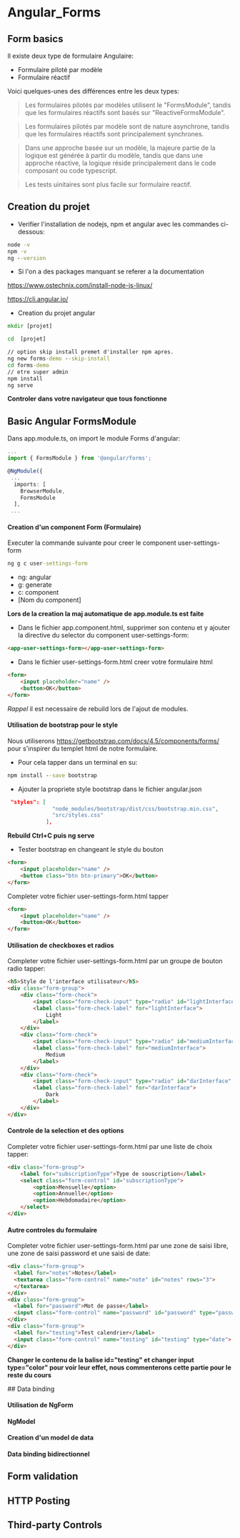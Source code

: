 # Angular_Forms

## Form basics

Il existe deux type de formulaire Angulaire:

* Formulaire piloté par modèle
* Formulaire réactif

Voici quelques-unes des différences entre les deux types:

> Les formulaires pilotés par modèles utilisent le "FormsModule", tandis que les formulaires réactifs sont basés sur "ReactiveFormsModule".

> Les formulaires pilotés par modèle sont de nature asynchrone, tandis que les formulaires réactifs sont principalement synchrones.

> Dans une approche basée sur un modèle, la majeure partie de la logique est générée à partir du modèle, tandis que dans une approche réactive, la logique réside principalement dans le code composant ou code typescript.

> Les tests uinitaires sont plus facile sur formulaire reactif.

## Creation du projet

* Verifier l'installation de nodejs, npm et angular avec les commandes ci-dessous:

```cmd
node -v
npm -v
ng --version
```

* Si l'on a des packages manquant se referer a la documentation

https://www.ostechnix.com/install-node-js-linux/

https://cli.angular.io/

* Creation du projet angular

```cmd
mkdir [projet]
```


```cmd
cd  [projet]
```

```cmd
// option skip install premet d'installer npm apres.
ng new forms-demo --skip-install
cd forms-demo
// etre super admin
npm install
ng serve
```

**Controler dans votre navigateur que tous fonctionne**

## Basic Angular FormsModule

Dans app.module.ts, on import le module Forms d'angular:

```ts
...
import { FormsModule } from '@angular/forms';

@NgModule({
 ...
  imports: [
    BrowserModule,
    FormsModule
  ],
 ...
```

#### Creation d'un component Form (Formulaire)

Executer la commande suivante pour creer le component user-settings-form 

```cmd
ng g c user-settings-form
```

* ng: angular
* g: generate
* c: component
* [Nom du component]

**Lors de la creation la maj automatique de app.module.ts est faite**

* Dans le fichier app.component.html, supprimer son contenu et y ajouter la directive du selector du component user-settings-form:

```html
<app-user-settings-form></app-user-settings-form>
```

* Dans le fichier user-settings-form.html creer votre formulaire html

```html
<form>
    <input placeholder="name" />
    <button>OK</button>
</form>
```

*Rappel* il est necessaire de rebuild lors de l'ajout de modules.


#### Utilisation de bootstrap pour le style

Nous utiliserons https://getbootstrap.com/docs/4.5/components/forms/  pour s'inspirer du templet html de notre formulaire.

* Pour cela tapper dans un terminal en su:

```cmd
npm install --save bootstrap
```

* Ajouter la propriete style bootstrap dans le fichier angular.json

```json
 "styles": [
              "node_modules/bootstrap/dist/css/bootstrap.min.css",
              "src/styles.css"
            ],
```

**Rebuild Ctrl+C puis ng serve**

* Tester bootstrap en changeant le style du bouton

```html
<form>
    <input placeholder="name" />
    <button class="btn btn-primary">OK</button>
</form>
```

Completer votre fichier user-settings-form.html tapper

```html
<form>
    <input placeholder="name" />
    <button>OK</button>
</form>
```

#### Utilisation de checkboxes et radios

Completer votre fichier user-settings-form.html par un groupe de bouton radio tapper:

```html
<h5>Style de l'interface utilisateur</h5>
<div class="form-group">
    <div class="form-check">
        <input class="form-check-input" type="radio" id="lightInterface" name="interfaceStyle" value="light">
        <label class="form-check-label" for="lightInterface">
            Light
        </label>
    </div>
    <div class="form-check">
        <input class="form-check-input" type="radio" id="mediumInterface" name="interfaceStyle" value="medium">
        <label class="form-check-label" for="mediumInterface">
            Medium
        </label>
    </div>
    <div class="form-check">
        <input class="form-check-input" type="radio" id="darInterface" name="interfaceStyle" value="dark">
        <label class="form-check-label" for="darInterface">
            Dark
        </label>
    </div>
</div>
```

#### Controle de la selection et des options

Completer votre fichier user-settings-form.html par une liste de choix tapper:


```html
<div class="form-group">
    <label for="subscriptionType">Type de souscription</label>
    <select class="form-control" id="subscriptionType">
        <option>Mensuelle</option>
        <option>Annuelle</option>
        <option>Hebdomadaire</option>
    </select>
</div>
```

#### Autre controles du formulaire

Completer votre fichier user-settings-form.html par une zone de saisi libre, une zone de saisi password et une saisi de date:


```html
<div class="form-group">
  <label for="notes">Notes</label>
  <textarea class="form-control" name="note" id="notes" rows="3">
  </textarea>
</div>
<div class="form-group">
  <label for="password">Mot de passe</label>
  <input class="form-control" name="password" id="password" type="password">
</div>
<div class="form-group">
  <label for="testing">Test calendrier</label>
  <input class="form-control" name="testing" id="testing" type="date">
</div>
```

**Changer le contenu de la balise id="testing" et changer input type="color" pour voir leur effet, nous commenterons cette partie pour le reste du cours**


## Data binding

#### Utilisation de NgForm


#### NgModel


#### Creation d'un model de data


#### Data binding bidirectionnel





## Form validation


## HTTP Posting

## Third-party Controls

